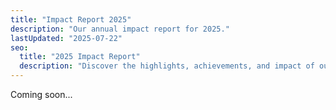 ```yaml
---
title: "Impact Report 2025"
description: "Our annual impact report for 2025."
lastUpdated: "2025-07-22"
seo:
  title: "2025 Impact Report"
  description: "Discover the highlights, achievements, and impact of our organization in 2025. Read the full 2025 Impact Report."
---
```


Coming soon...
